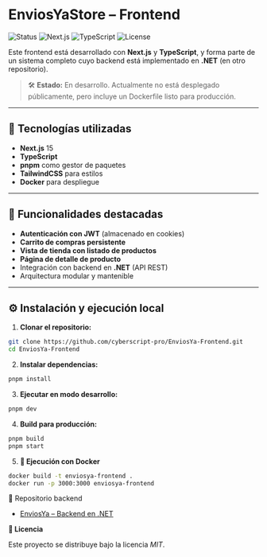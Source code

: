 # EnviosYaStore – Frontend

![Status](https://img.shields.io/badge/status-en%20desarrollo-yellow)
![Next.js](https://img.shields.io/badge/Next.js-15-black?logo=next.js)
![TypeScript](https://img.shields.io/badge/TypeScript-3178C6?logo=typescript)
![License](https://img.shields.io/badge/license-MIT-green)

Este frontend está desarrollado con **Next.js** y **TypeScript**, y forma parte de un sistema completo cuyo backend está implementado en **.NET** (en otro repositorio).

> 🛠 **Estado:** En desarrollo. Actualmente no está desplegado públicamente, pero incluye un Dockerfile listo para producción.

---

## 🚀 Tecnologías utilizadas

- **Next.js** 15
- **TypeScript**
- **pnpm** como gestor de paquetes
- **TailwindCSS** para estilos
- **Docker** para despliegue

---

## 📌 Funcionalidades destacadas

- **Autenticación con JWT** (almacenado en cookies)
- **Carrito de compras persistente**
- **Vista de tienda con listado de productos**
- **Página de detalle de producto**
- Integración con backend en **.NET** (API REST)
- Arquitectura modular y mantenible

---

## ⚙️ Instalación y ejecución local

1. **Clonar el repositorio:**

```bash
git clone https://github.com/cyberscript-pro/EnviosYa-Frontend.git
cd EnviosYa-Frontend
```

2. **Instalar dependencias:**

```bash
pnpm install
```

3. **Ejecutar en modo desarrollo:**

```bash
pnpm dev
```

4. **Build para producción:**

```bash
pnpm build
pnpm start
```

5. **🐳 Ejecución con Docker**

```bash
docker build -t enviosya-frontend .
docker run -p 3000:3000 enviosya-frontend
```

🔗 Repositorio backend

- <a href="https://github.com/cyberscript-pro/EnviosYa-Backend">EnviosYa – Backend en .NET</a>

**📜 Licencia**

Este proyecto se distribuye bajo la licencia _MIT_.
